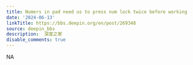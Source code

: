 ```yaml
---
title: Numers in pad need us to press num lock twice before working
date: '2024-06-13'
linkTitle: https://bbs.deepin.org/en/post/269348
source: deepin_bbs
description:  深度之家 
disable_comments: true
---
```

NA
